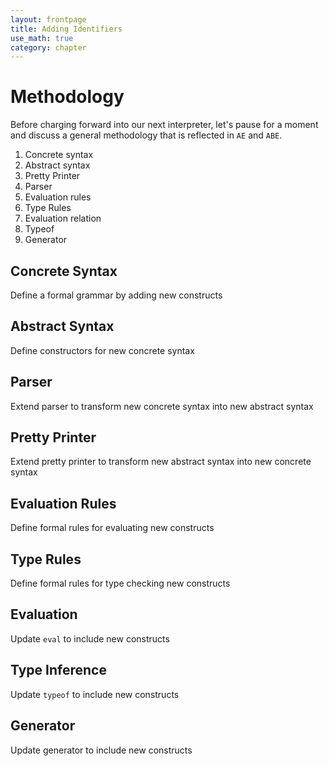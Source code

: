 ```yaml
---
layout: frontpage
title: Adding Identifiers
use_math: true
category: chapter
---
```


$$
\newcommand\calc{\mathsf{calc}\;}
\newcommand\parse{\mathsf{parse}\;}
\newcommand\typeof{\mathsf{typeof}\;}
\newcommand\interp{\mathsf{interp}\;}
\newcommand\eval{\mathsf{eval}\;}
\newcommand\NUM{\mathsf{NUM}\;}
\newcommand\ID{\mathsf{ID}\;}
\newcommand\iif{\mathsf{if}\;}
\newcommand\tthen{\;\mathsf{then}\;}
\newcommand\eelse{\;\mathsf{else}\;}
\newcommand\iisZero{\mathsf{isZero}\;}
\newcommand\bbind{\mathsf{bind}\;}
\newcommand\iin{\mathsf{in}\;}
\newcommand\aand{\;\mathsf{\&\&}\;}
\newcommand\lleq{\;\mathtt{<=}\;}
\newcommand\ttrue{\;\mathsf{true}}
\newcommand\ffalse{\;\mathsf{false}}
\newcommand\tnum{\;\mathsf{TNum}}
\newcommand\tbool{\;\mathsf{TBool}}
$$

# Methodology

Before charging forward into our next interpreter, let's pause for a moment and discuss a general methodology that is reflected in `AE` and `ABE`.

1. Concrete syntax
2. Abstract syntax
3. Pretty Printer
4. Parser
5. Evaluation rules
6. Type Rules
7. Evaluation relation
8. Typeof
9. Generator

## Concrete Syntax

Define a formal grammar by adding new constructs

## Abstract Syntax

Define constructors for new concrete syntax

## Parser

Extend parser to transform new concrete syntax into new abstract syntax

## Pretty Printer

Extend pretty printer to transform new abstract syntax into new concrete syntax

## Evaluation Rules

Define formal rules for evaluating new constructs

## Type Rules

Define formal rules for type checking new constructs

## Evaluation

Update `eval` to include new constructs

## Type Inference

Update `typeof` to include new constructs

## Generator

Update generator to include new constructs